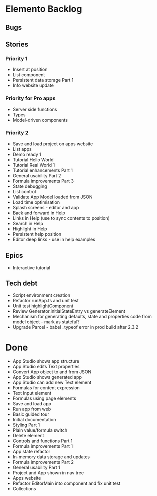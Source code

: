 Elemento Backlog
================

Bugs
----


Stories
-------

### Priority 1
- Insert at position
- List component
- Persistent data storage Part 1
- Info website update

### Priority for Pro apps
- Server side functions
- Types
- Model-driven components

### Priority 2
- Save and load project on apps website
- List apps
- Demo ready 1
- Tutorial Hello World
- Tutorial Real World 1
- Tutorial enhancements Part 1
- General usability Part 2
- Formula improvements Part 3
- State debugging
- List control
- Validate App Model loaded from JSON
- Load time optimisation
- Splash screens - editor and app
- Back and forward in Help
- Links in Help (use to sync contents to position)
- Search in Help
- Highlight in Help
- Persistent help position
- Editor deep links - use in help examples

Epics
-----

- Interactive tutorial

Tech debt
---------

- Script environment creation
- Refactor runApp.ts and unit test
- Unit test highlightComponent
- Review Generator.initialStateEntry vs generateElement
- Mechanism for generating defaults, state and properties code from model object - mark as stateful?
- Upgrade Parcel - babel _typeof error in prod build after 2.3.2


Done
====

- App Studio shows app structure
- App Studio edits Text properties
- Convert App object to and from JSON
- App Studio shows generated app
- App Studio can add new Text element
- Formulas for content expression
- Text Input element
- Formulas using page elements
- Save and load app
- Run app from web
- Basic guided tour
- Initial documentation
- Styling Part 1
- Plain value/formula switch
- Delete element
- Controls and functions Part 1
- Formula improvements Part 1
- App state refactor
- In-memory data storage and updates
- Formula improvements Part 2
- General usability Part 1
- Project and App shown in nav tree
- Apps website
- Refactor EditorMain into component and fix unit test
- Collections
